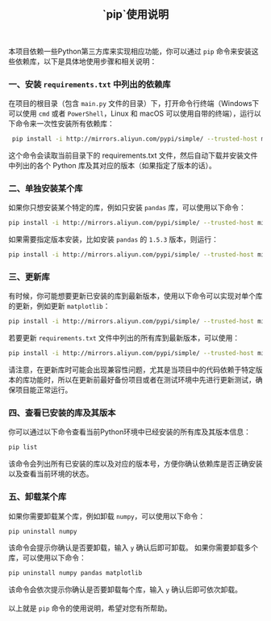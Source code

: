 <h2 id="pip使用说明" style="text-align: center;">`pip`使用说明</h2><br>

本项目依赖一些Python第三方库来实现相应功能，你可以通过 `pip` 命令来安装这些依赖库，以下是具体地使用步骤和相关说明：

### 一、安装 `requirements.txt` 中列出的依赖库
在项目的根目录（包含 `main.py` 文件的目录）下，打开命令行终端（Windows下可以使用 `cmd` 或者 `PowerShell`，Linux 和 macOS 可以使用自带的终端），运行以下命令来一次性安装所有依赖库：

```bash
 pip install -i http://mirrors.aliyun.com/pypi/simple/ --trusted-host mirrors.aliyun.com -r requirements.txt
```
这个命令会读取当前目录下的 requirements.txt 文件，然后自动下载并安装文件中列出的各个 Python 库及其对应的版本（如果指定了版本的话）。

### 二、单独安装某个库
如果你只想安装某个特定的库，例如只安装 `pandas` 库，可以使用以下命令：

```bash
pip install -i http://mirrors.aliyun.com/pypi/simple/ --trusted-host mirrors.aliyun.com pandas
```

如果需要指定版本安装，比如安装 `pandas` 的 `1.5.3` 版本，则运行：

```bash
pip install -i http://mirrors.aliyun.com/pypi/simple/ --trusted-host mirrors.aliyun.com pandas~=0.23.4
```

### 三、更新库
有时候，你可能想要更新已安装的库到最新版本，使用以下命令可以实现对单个库的更新，例如更新 `matplotlib`：

```bash
pip install -i http://mirrors.aliyun.com/pypi/simple/ --trusted-host mirrors.aliyun.com --upgrade matplotlib
```

若要更新 `requirements.txt` 文件中列出的所有库到最新版本，可以使用：

```bash
pip install -i http://mirrors.aliyun.com/pypi/simple/ --trusted-host mirrors.aliyun.com --upgrade -r requirements.txt
```

请注意，在更新库时可能会出现兼容性问题，尤其是当项目中的代码依赖于特定版本的库功能时，所以在更新前最好备份项目或者在测试环境中先进行更新测试，确保项目能正常运行。

### 四、查看已安装的库及其版本
你可以通过以下命令查看当前Python环境中已经安装的所有库及其版本信息：

```bash
pip list
```

该命令会列出所有已安装的库以及对应的版本号，方便你确认依赖库是否正确安装以及查看当前环境的状态。

### 五、卸载某个库
如果你需要卸载某个库，例如卸载 `numpy`，可以使用以下命令：
```bash
pip uninstall numpy
```
该命令会提示你确认是否要卸载，输入 `y` 确认后即可卸载。
如果你需要卸载多个库，可以使用以下命令：
```bash
pip uninstall numpy pandas matplotlib
```
该命令会依次提示你确认是否要卸载每个库，输入 `y` 确认后即可依次卸载。<br><br>
以上就是 `pip` 命令的使用说明，希望对您有所帮助。